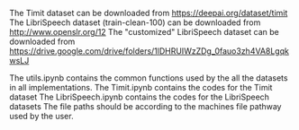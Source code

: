 The Timit dataset can be downloaded from https://deepai.org/dataset/timit
The LibriSpeech dataset (train-clean-100) can be downloaded from http://www.openslr.org/12
The "customized" LibriSpeech dataset can be downloaded from https://drive.google.com/drive/folders/1lDHRUIWzZDg_0fauo3zh4VA8LgqkwsLJ

The utils.ipynb contains the common functions used by the all the datasets in all implementations.
The Timit.ipynb contains the codes for the Timit dataset
The LibriSpeech.ipynb contains the codes for the LibriSpeech datasets
The file paths should be according to the machines file pathway used by the user.


